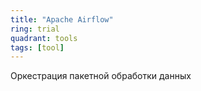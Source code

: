 ```yaml
---
title: "Apache Airflow"
ring: trial
quadrant: tools
tags: [tool]
---
```


Оркестрация пакетной обработки данных
